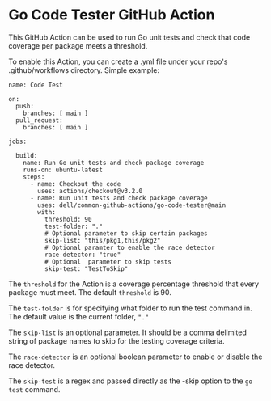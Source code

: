 # Go Code Tester GitHub Action
This GitHub Action can be used to run Go unit tests and check that code coverage per package meets a threshold.

To enable this Action, you can create a .yml file under your repo's .github/workflows directory. 
Simple example:

```
name: Code Test

on:
  push:
    branches: [ main ]
  pull_request:
    branches: [ main ]

jobs:

  build:
    name: Run Go unit tests and check package coverage
    runs-on: ubuntu-latest
    steps:
      - name: Checkout the code
        uses: actions/checkout@v3.2.0
      - name: Run unit tests and check package coverage
        uses: dell/common-github-actions/go-code-tester@main
        with:
          threshold: 90
          test-folder: "."
          # Optional parameter to skip certain packages
          skip-list: "this/pkg1,this/pkg2"
          # Optional paramter to enable the race detector
          race-detector: "true"
          # Optional  parameter to skip tests
          skip-test: "TestToSkip"

```

The `threshold` for the Action is a coverage percentage threshold that every package must meet. The default `threshold` is 90.

The `test-folder` is for specifying what folder to run the test command in. The default value is the current folder, `"."`

The `skip-list` is an optional parameter. It should be a comma delimited string of package names to skip for the testing coverage criteria.

The `race-detector` is an optional boolean parameter to enable or disable the race detector.

The `skip-test` is a regex and passed directly as the -skip option to the `go test` command.
